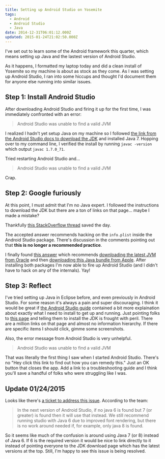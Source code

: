 ```yaml
---
title: Setting up Android Studio on Yosemite
tags:
  - Android
  - Android Studio
  - Java
date: 2014-12-31T06:01:12.000Z
updated: 2015-01-24T21:02:50.000Z
---
```


I've set out to learn some of the Android framework this quarter, which means setting up Java and the lastest version of Android Studio.

As it happens, I formatted my laptop today and did a clean install of Yosemite so my machine is about as stock as they come. As I was setting up Android Studio, I ran into some hiccups and thought I'd document them for anyone else running into similar issues.

## Step 1: Install Android Studio

After downloading Android Studio and firing it up for the first time, I was immediately confronted with an error:

> Android Studio was unable to find a valid JVM

I realized I hadn't yet setup Java on my machine so I followed [the link from the Android Studio docs to download the JDK](http://www.oracle.com/technetwork/java/javase/downloads/index.html) and installed Java 7. Hopping over to my command line, I verified the install by running `javac -version` which output `javac 1.7.0_71`.

Tried restarting Android Studio and...

> Android Studio was unable to find a valid JVM

Crap.

## Step 2: Google furiously

At this point, I must admit that I'm no Java expert. I followed the instructions to download the JDK but there are a ton of links on that page... maybe I made a mistake?

Thankfully [this StackOverflow thread](https://stackoverflow.com/questions/27369269/android-studio-was-unable-to-find-a-valid-jvm-related-to-mac-os/27369596) saved the day.

The accepted answer recommends hacking on the `info.plist` inside the Android Studio package. There's discussion in the comments pointing out that **this is no longer a recommended practice**.

I finally found [this answer](https://stackoverflow.com/a/27369494) which recommends [downloading the latest JVM from Oracle](https://www.java.com/en/download/) and then [downloading this Java bundle from Apple](https://support.apple.com/kb/DL1572?viewlocale=en_US&locale=en_US). After installing both packages I'm now able to fire up Android Studio (and I didn't have to hack on any of the internals). Yay!

## Step 3: Reflect

I've tried setting up Java in Eclipse before, and even previously in Android Studio. For some reason it's always a pain and super discouraging. I think it would be great if [the Android Studio guide](https://developer.android.com/sdk/installing/index.html?pkg=studio) contained a bit more explaination about exactly what I need to install to get up and running. Just pointing folks to [this page](http://www.oracle.com/technetwork/java/javase/downloads/index.html) and telling them to install the JDK is frought with peril. There are a million links on that page and almost no information hierarchy. If there are specific items I should click, gimme some screenshots.

Also, the error message from Android Studio is very unhelpful.

> Android Studio was unable to find a valid JVM

That was literally the first thing I saw when I started Android Studio. There's no "Hey click this link to find out how you can remedy this." Just an OK button that closes the app. Add a link to a troubleshooting guide and I think you'll save a handful of folks who were struggling like I was.

## Update 01/24/2015

Looks like there's [a ticket to address this issue](https://code.google.com/p/android/issues/detail?id=82378). According to the team:

> In the next version of Android Studio, if no java 6 is found but 7 (or greater) is found then it will use that instead. We still recommend running studio with Java 6 due to improved font rendering, but there is no work around needed if, for example, only java 8 is found.

So it seems like much of the confusion is around using Java 7 (or 8) instead of Java 6. If 6 is the required version it would be nice to link directly to it instead of pointing everyone to the JDK download page which has the latest versions at the top. Still, I'm happy to see this issue is being resolved.